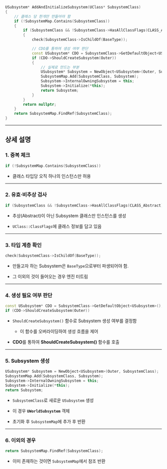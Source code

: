 ```cpp
USubsystem* AddAndInitializeSubsystem(UClass* SubsystemClass)
{
	// 클래스 당 한개만 만들어야 함
    if (!SubsystemMap.Contains(SubsystemClass))
    {
        if (SubsystemClass && !SubsystemClass->HasAllClassFlags(CLASS_Abstract))
        {
            check(SubsystemClass->IsChildOf(BaseType));

			// CDO를 통하여 생성 여부 판단
            const USubsystem* CDO = SubsystemClass->GetDefaultObject<USubsystem>();
            if (CDO->ShouldCreateSubsystem(Outer))
            {
	            // 실제로 만드는 부분
                USubsystem* Subsystem = NewObject<USubsystem>(Outer, SubsystemClass);
                SubsystemMap.Add(SubsystemClass, Subsystem);
                Subsystem->InternalOwningSubsystem = this;
                Subsystem->Initialize(*this);
                return Subsystem;
            }
        }
        return nullptr;
    }
    return SubsystemMap.FindRef(SubsystemClass);
}
```
---
## 상세 설명
### 1. 중복 체크
```cpp
if (!SubsystemMap.Contains(SubsystemClass))
```
- 클래스 타입당 오직 하나의 인스턴스만 허용

---

### 2. 유효·비추상 검사
```cpp
if (SubsystemClass && !SubsystemClass->HasAllClassFlags(CLASS_Abstract))
```
- 추상(Abstract)이 아닌 Subsystem 클래스만 인스턴스를 생성
	  
- `UClass::ClassFlags`에 클래스 정보를 담고 있음

---

### 3. 타입 계층 확인
```cpp
check(SubsystemClass->IsChildOf(BaseType));
```
- 만들고자 하는 Subsystem은 `BaseType`으로부터 파생되어야 함.
	  
- 그 이외의 것이 들어오는 경우 엔진 터트림

---

### 4. 생성 필요 여부 판단
```cpp
const USubsystem* CDO = SubsystemClass->GetDefaultObject<USubsystem>();
if (CDO->ShouldCreateSubsystem(Outer))
```
- `ShouldCreateSubsystem()` 함수로 Subsystem 생성 여부를 결정함
	 
	-  이 함수를 오버라이딩하여 생성 흐름을 제어
	  
- **CDO**를 통하여 **ShouldCreateSubsystem()** 함수를 호출

---

### 5. Subsystem 생성
```cpp
USubsystem* Subsystem = NewObject<USubsystem>(Outer, SubsystemClass);
SubsystemMap.Add(SubsystemClass, Subsystem);
Subsystem->InternalOwningSubsystem = this;
Subsystem->Initialize(*this);
return Subsystem;
```
- `SubsystemClass`로 새로운 `USubsystem` 생성
	  
- 이 경우 **`UWorldSubsystem`** 객체
	  
- 초기화 후 `SubsystemMap`에 추가 후 반환

---

### 6. 이외의 경우
```cpp
return SubsystemMap.FindRef(SubsystemClass);
```
- 이미 존재하는 것이면 `SubsystemMap`에서 참조 반환

